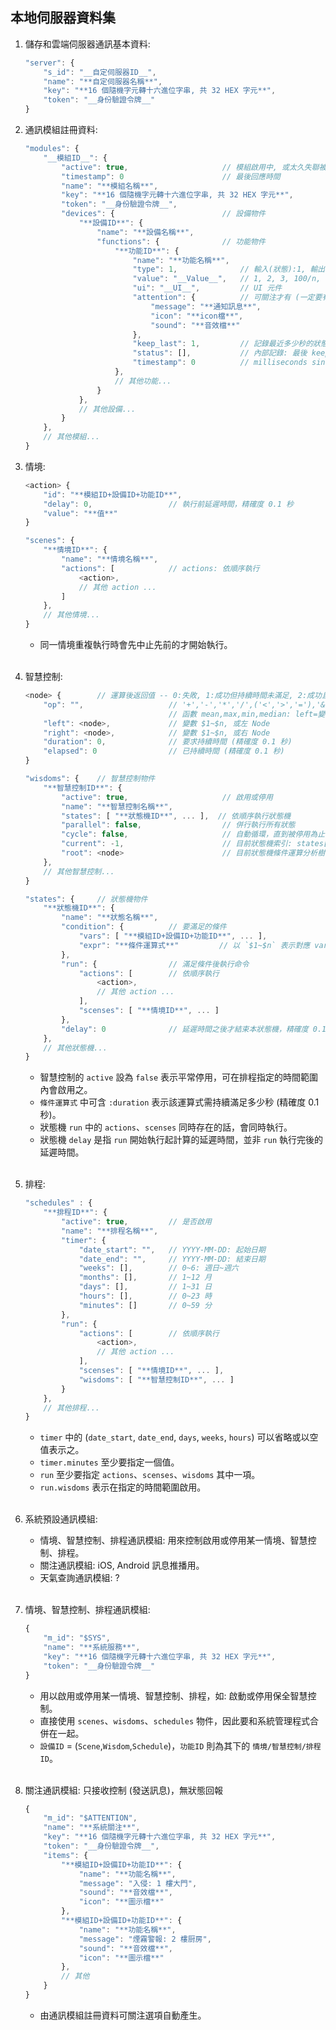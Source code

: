 ## 本地伺服器資料集

1. 儲存和雲端伺服器通訊基本資料:

    ```js
    "server": {
        "s_id": "__自定伺服器ID__",
        "name": "**自定伺服器名稱**",
        "key": "**16 個隨機字元轉十六進位字串, 共 32 HEX 字元**",
        "token": "__身份驗證令牌__"
    }
    ```

1. 通訊模組註冊資料:

    ```js
    "modules": {
        "__模組ID__": {
            "active": true,                     // 模組啟用中, 或太久失聯被停用
            "timestamp": 0                      // 最後回應時間
            "name": "**模組名稱**",
            "key": "**16 個隨機字元轉十六進位字串, 共 32 HEX 字元**",
            "token": "__身份驗證令牌__",
            "devices": {                        // 設備物件
                "**設備ID**": {
                    "name": "**設備名稱**",
                    "functions": {              // 功能物件
                        "**功能ID**": {
                            "name": "**功能名稱**",
                            "type": 1,              // 輸入(狀態):1, 輸出(控制):2, 輸出入:3
                            "value": "__Value__",   // 1, 2, 3, 100/n, n1~n2
                            "ui": "__UI__",         // UI 元件
                            "attention": {          // 可關注才有 (一定要有可讀取狀態, type & 1 == 1)
                                "message": "**通知訊息**",
                                "icon": "**icon檔**",
                                "sound": "**音效檔**"
                            },
                            "keep_last": 1,         // 記錄最近多少秒的狀態值: 1~3600 (指系統內部，非資料庫儲存)
                            "status": [],           // 內部記錄: 最後 keep_last 秒的狀態值
                            "timestamp": 0          // milliseconds since 01 January, 1970 UTC (54 bits)
                        },
                        // 其他功能...
                    }
                },
                // 其他設備...
            }
        },
        // 其他模組...
    }
    ```

1. 情境:

    ```js
    <action> {
        "id": "**模組ID+設備ID+功能ID**",
        "delay": 0,                 // 執行前延遲時間，精確度 0.1 秒
        "value": "**值**"
    }

    "scenes": {
        "**情境ID**": {
            "name": "**情境名稱**",
            "actions": [            // actions: 依順序執行
                <action>,
                // 其他 action ...
            ]
        },
        // 其他情境...
    }
    ```

    * 同一情境重複執行時會先中止先前的才開始執行。
    <br>

1. 智慧控制:

    ```js
    <node> {        // 運算後返回值 -- 0:失敗, 1:成功但持續時間未滿足, 2:成功且已滿足持續時間
        "op": "",                   // '+','-','*','/',('<','>','='),'&','|','^','&&','||','!'
                                    // 函數 mean,max,min,median: left=變數, right=最近多少筆
        "left": <node>,             // 變數 $1~$n, 或左 Node
        "right": <node>,            // 變數 $1~$n, 或右 Node
        "duration": 0,              // 要求持續時間 (精確度 0.1 秒)
        "elapsed": 0                // 已持續時間 (精確度 0.1 秒)
    }

    "wisdoms": {    // 智慧控制物件
        "**智慧控制ID**": {
            "active": true,                     // 啟用或停用
            "name": "**智慧控制名稱**",
            "states": [ "**狀態機ID**", ... ],  // 依順序執行狀態機
            "parallel": false,                  // 併行執行所有狀態
            "cycle": false,                     // 自動循環，直到被停用為止
            "current": -1,                      // 目前狀態機索引: states[current]
            "root": <node>                      // 目前狀態機條件運算分析樹
        },
        // 其他智慧控制...
    }

    "states": {     // 狀態機物件
        "**狀態機ID**": {
            "name": "**狀態名稱**",
            "condition": {          // 要滿足的條件
                "vars": [ "**模組ID+設備ID+功能ID**", ... ],
                "expr": "**條件運算式**"         // 以 `$1~$n` 表示對應 vars[] 的 `模組ID+設備ID+功能ID` 狀態值
            },
            "run": {                // 滿足條件後執行命令
                "actions": [        // 依順序執行
                    <action>,
                    // 其他 action ...
                ],
                "scenses": [ "**情境ID**", ... ]
            },
            "delay": 0              // 延遲時間之後才結束本狀態機，精確度 0.1 秒
        },
        // 其他狀態機...
    }
    ```

    * 智慧控制的 `active` 設為 `false` 表示平常停用，可在排程指定的時間範圍內會啟用之。
    * `條件運算式` 中可含 `:duration` 表示該運算式需持續滿足多少秒 (精確度 0.1 秒)。
    * 狀態機 `run` 中的 `actions`、`scenses` 同時存在的話，會同時執行。
    * 狀態機 `delay` 是指 `run` 開始執行起計算的延遲時間，並非 `run` 執行完後的延遲時間。
    <br>

1. 排程:

    ```js
    "schedules" : {
        "**排程ID**": {
            "active": true,         // 是否啟用
            "name": "**排程名稱**",
            "timer": {
                "date_start": "",   // YYYY-MM-DD: 起始日期
                "date_end": "",     // YYYY-MM-DD: 結束日期
                "weeks": [],        // 0~6: 週日~週六
                "months": [],       // 1~12 月
                "days": [],         // 1~31 日
                "hours": [],        // 0~23 時
                "minutes": []       // 0~59 分
            },
            "run": {
                "actions": [        // 依順序執行
                    <action>,
                    // 其他 action ...
                ],
                "scenses": [ "**情境ID**", ... ],
                "wisdoms": [ "**智慧控制ID**", ... ]
            }
        },
        // 其他排程...
    }
    ```

    * `timer` 中的 (`date_start`, `date_end`, `days`, `weeks`, `hours`) 可以省略或以空值表示之。
    * `timer.minutes` 至少要指定一個值。
    * `run` 至少要指定 `actions`、`scenses`、`wisdoms` 其中一項。
    * `run.wisdoms` 表示在指定的時間範圍啟用。
    <br>

1. 系統預設通訊模組:
    * 情境、智慧控制、排程通訊模組: 用來控制啟用或停用某一情境、智慧控制、排程。
    * 關注通訊模組: iOS, Android 訊息推播用。
    * 天氣查詢通訊模組: ?
    <br>

1. 情境、智慧控制、排程通訊模組:

    ```js
    {
        "m_id": "$SYS",
        "name": "**系統服務**",
        "key": "**16 個隨機字元轉十六進位字串, 共 32 HEX 字元**",
        "token": "__身份驗證令牌__"
    }
    ```

    * 用以啟用或停用某一情境、智慧控制、排程，如: 啟動或停用保全智慧控制。
    * 直接使用 `scenes`、`wisdoms`、`schedules` 物件，因此要和系統管理程式合併在一起。
    * `設備ID` = (`Scene`,`Wisdom`,`Schedule`)，`功能ID` 則為其下的 `情境/智慧控制/排程ID`。
    <br>

1. 關注通訊模組: 只接收控制 (發送訊息)，無狀態回報

    ```js
    {
        "m_id": "$ATTENTION",
        "name": "**系統關注**",
        "key": "**16 個隨機字元轉十六進位字串, 共 32 HEX 字元**",
        "token": "__身份驗證令牌__",
        "items": {
            "**模組ID+設備ID+功能ID**": {
                "name": "**功能名稱**",
                "message": "入侵: 1 樓大門",
                "sound": "**音效檔**",
                "icon": "**圖示檔**"
            },
            "**模組ID+設備ID+功能ID**": {
                "name": "**功能名稱**",
                "message": "煙霧警報: 2 樓厨房",
                "sound": "**音效檔**",
                "icon": "**圖示檔**"
            },
            // 其他
        }
    }
    ```

    * 由通訊模組註冊資料可關注選項自動產生。

